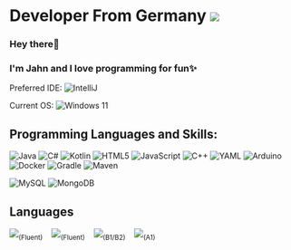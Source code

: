 # Developer From Germany [![](https://github.com/yammadev/flag-icons/raw/master/png/DE@2x.png?raw=true)](#)
### Hey there👋
### I'm Jahn and I love programming for fun✨

Preferred IDE:
![IntelliJ](https://img.shields.io/badge/IntelliJ%20IDEA-000000.svg?style=for-the-badge&logo=intellij-idea&logoColor=white)

Current OS:
![Windows 11](https://img.shields.io/badge/Windows%2011-%230079d5.svg?style=for-the-badge&logo=Windows%2011&logoColor=white)

## Programming Languages and Skills:

![Java](https://img.shields.io/badge/java-%23ED8B00.svg?style=for-the-badge&logo=openjdk&logoColor=white) ![C#](https://img.shields.io/badge/c%23-%23239120.svg?style=for-the-badge&logo=csharp&logoColor=white) ![Kotlin](https://img.shields.io/badge/kotlin-%237F52FF.svg?style=for-the-badge&logo=kotlin&logoColor=white) ![HTML5](https://img.shields.io/badge/html5-%23E34F26.svg?style=for-the-badge&logo=html5&logoColor=white) ![JavaScript](https://img.shields.io/badge/javascript-%23323330.svg?style=for-the-badge&logo=javascript&logoColor=%23F7DF1E) ![C++](https://img.shields.io/badge/c++-%2300599C.svg?style=for-the-badge&logo=c%2B%2B&logoColor=white) ![YAML](https://img.shields.io/badge/yaml-%23ffffff.svg?style=for-the-badge&logo=yaml&logoColor=151515) ![Arduino](https://img.shields.io/badge/-Arduino-00979D?style=for-the-badge&logo=Arduino&logoColor=white) ![Docker](https://img.shields.io/badge/docker-%230db7ed.svg?style=for-the-badge&logo=docker&logoColor=white) ![Gradle](https://img.shields.io/badge/Gradle-02303A.svg?style=for-the-badge&logo=Gradle&logoColor=white) ![Maven](https://img.shields.io/badge/Maven-C71A36?style=for-the-badge&logo=Apache%20Maven&logoColor=white)

![MySQL](https://img.shields.io/badge/mysql-%2300f.svg?style=for-the-badge&logo=mysql&logoColor=white) ![MongoDB](https://img.shields.io/badge/MongoDB-%234ea94b.svg?style=for-the-badge&logo=mongodb&logoColor=white)

## Languages
<p>
<a href="#"><img src="https://github.com/yammadev/flag-icons/raw/master/png/DE@2x.png?raw=true" /></a><sub>(Fluent)</sub>
&nbsp;&nbsp;
<a href="#"><img src="https://github.com/yammadev/flag-icons/raw/master/png/US@2x.png?raw=true" /></a><sub>(Fluent)</sub>
&nbsp;&nbsp;
<a href="#"><img src="https://github.com/yammadev/flag-icons/raw/master/png/FR@2x.png?raw=true" /></a><sub>(B1/B2)</sub>
&nbsp;&nbsp;
<a href="#"><img src="https://github.com/yammadev/flag-icons/raw/master/png/JP@2x.png?raw=true" /></a><sub>(A1)</sub>
